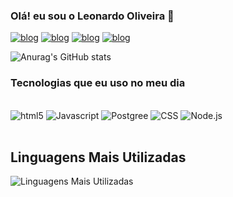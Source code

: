 ### Olá! eu sou o Leonardo Oliveira 🤙

[![blog](https://img.shields.io/badge/Gmail-D14836?style=for-the-badge&logo=gmail&logoColor=white)](leonardo.p.oliveira12@aluno.senai.br)
[![blog](https://img.shields.io/badge/Discord-7289DA?style=for-the-badge&logo=discord&logoColor=white)](https://discord.com/channels/@me)
[![blog](https://img.shields.io/badge/Instagram-E4405F?style=for-the-badge&logo=instagram&logoColor=white)](hhttps://www.instagram.com/pedro_.leo/profilecard/?igsh=MXJ0dzRoaDd0dmF0aA==)
[![blog](https://img.shields.io/badge/LinkedIn-0077B5?style=for-the-badge&logo=linkedin&logoColor=white)](https://www.linkedin.com/in/leonardo-pedro-de-oliveira-38aab7321/)

![Anurag's GitHub stats](https://github-readme-stats.vercel.app/api?username=PedroLeoo07&show_icons=true&theme=dracula)



### Tecnologias que eu uso no meu dia

<div style="display: inline_block"><br/>
<img aling="center" alt="html5" src="https://img.shields.io/badge/HTML5-E34F26?style=for-the-badge&logo=html5&logoColor=white" />
<img aling="center" alt="Javascript" src="https://img.shields.io/badge/JavaScript-323330?style=for-the-badge&logo=javascript&logoColor=F7DF1E" />
<img aling="center" alt="Postgree" src="https://img.shields.io/badge/PostgreSQL-316192?style=for-the-badge&logo=postgresql&logoColor=white" />
<img aling="center" alt="CSS" src="https://img.shields.io/badge/CSS3-1572B6?style=for-the-badge&logo=css3&logoColor=white" />

<img aling="center" alt="Node.js" src="https://img.shields.io/badge/Node.js-43853D?style=for-the-badge&logo=node.js&logoColor=white" />
</div><br/>

## Linguagens Mais Utilizadas

![Linguagens Mais Utilizadas](https://github-readme-stats.vercel.app/api/top-langs/?username=PedroLeoo07&layout=compact&langs_count=8&theme=great-gatsby)
